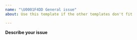 ```yaml
---
name: "\U0001F4DD General issue"
about: Use this template if the other templates don't fit

---
```


**Describe your issue**